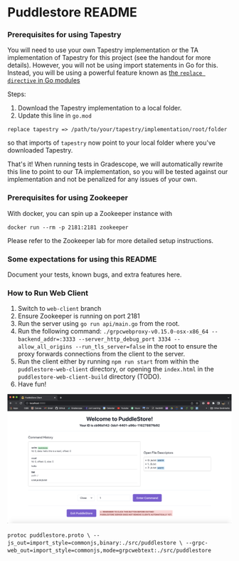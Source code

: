 # Puddlestore README

### Prerequisites for using Tapestry

You will need to use your own Tapestry implementation or the TA implementation of Tapestry for this project (see the handout for more details). However, you will not be using import statements in Go for this. Instead, you will be using a powerful feature known as [the `replace directive` in Go modules](https://thewebivore.com/using-replace-in-go-mod-to-point-to-your-local-module/)

Steps:

1. Download the Tapestry implementation to a local folder.
2. Update this line in `go.mod`

```
replace tapestry => /path/to/your/tapestry/implementation/root/folder
```

so that imports of `tapestry` now point to your local folder where you've downloaded Tapestry.

That's it! When running tests in Gradescope, we will automatically rewrite this line to point to our TA implementation, so you will be tested against our implementation and not be penalized for any issues of your own.

### Prerequisites for using Zookeeper

With docker, you can spin up a Zookeeper instance with

```
docker run --rm -p 2181:2181 zookeeper
```

Please refer to the Zookeeper lab for more detailed setup instructions.

### Some expectations for using this README

Document your tests, known bugs, and extra features here.

### How to Run Web Client

1. Switch to `web-client` branch
2. Ensure Zookeeper is running on port 2181
3. Run the server using `go run api/main.go` from the root.
4. Run the following command: `./grpcwebproxy-v0.15.0-osx-x86_64 --backend_addr=:3333 --server_http_debug_port 3334 --allow_all_origins --run_tls_server=false` in the root to ensure the proxy forwards connections from the client to the server.
5. Run the client either by running `npm run start` from within the `puddlestore-web-client` directory, or opening the `index.html` in the `puddlestore-web-client-build` directory (TODO).
6. Have fun!

![puddlestore client](img/puddlestore%20sc.png "PuddleStore Client")

`protoc puddlestore.proto \
--js_out=import_style=commonjs,binary:./src/puddlestore \
--grpc-web_out=import_style=commonjs,mode=grpcwebtext:./src/puddlestore`
